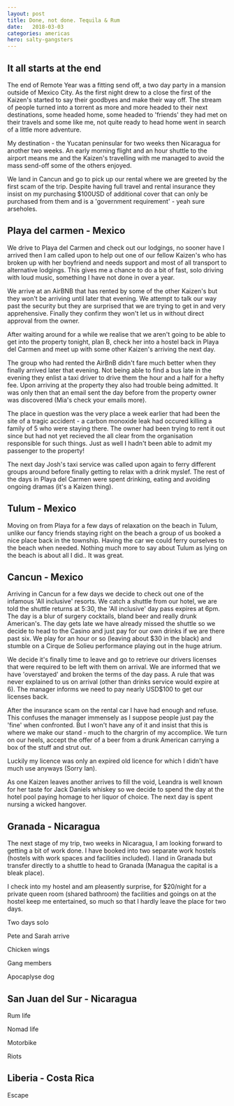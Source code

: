 ```yaml
---
layout: post
title: Done, not done. Tequila & Rum
date:   2018-03-03
categories: americas
hero: salty-gangsters
---
```

## It all starts at the end

The end of Remote Year was a fitting send off, a two day party in a mansion outside of Mexico City. As the first night drew to a close the first of the Kaizen's started to say their goodbyes and make their way off. The stream of people turned into a torrent as more and more headed to their next destinations, some headed home, some headed to 'friends' they had met on their travels and some like me, not quite ready to head home went in search of a little more adventure.

My destination - the Yucatan peninsular for two weeks then Nicaragua for another two weeks. An early morning flight and an hour shuttle to the airport means me and the Kaizen's travelling with me managed to avoid the mass send-off some of the others enjoyed.

We land in Cancun and go to pick up our rental where we are greeted by the first scam of the trip. Despite having full travel and rental insurance they insist on my purchasing $100USD of additional cover that can only be purchased from them and is a 'government requirement' - yeah sure arseholes.

## Playa del carmen - Mexico

We drive to Playa del Carmen and check out our lodgings, no sooner have I arrived then I am called upon to help out one of our fellow Kaizen's who has broken up with her boyfriend and needs support and most of all transport to alternative lodgings. This gives me a chance to do a bit of fast, solo driving with loud music, something I have not done in over a year.

We arrive at an AirBNB that has rented by some of the other Kaizen's but they won't be arriving until later that evening. We attempt to talk our way past the security but they are surprised that we are trying to get in and very apprehensive. Finally they confirm they won't let us in without direct approval from the owner.

After waiting around for a while we realise that we aren't going to be able to get into the property tonight, plan B, check her into a hostel back in Playa del Carmen and meet up with some other Kaizen's arriving the next day.

The group who had rented the AirBnB didn't fare much better when they finally arrived later that evening. Not being able to find a bus late in the evening they enlist a taxi driver to drive them the hour and a half for a hefty fee. Upon arriving at the property they also had trouble being admitted. It was only then that an email sent the day before from the property owner was discovered (Mia's check your emails more). 

The place in question was the very place a week earlier that had been the site of a tragic accident - a carbon monoxide leak had occured killing a family of 5 who were staying there. The owner had been trying to rent it out since but had not yet recieved the all clear from the organisation responsible for such things. Just as well I hadn't been able to admit my passenger to the property!

The next day Josh's taxi service was called upon again to ferry different groups around before finally getting to relax with a drink myslef. The rest of the days in Playa del Carmen were spent drinking, eating and avoiding ongoing dramas (it's a Kaizen thing).

## Tulum - Mexico

Moving on from Playa for a few days of relaxation on the beach in Tulum, unlike our fancy friends staying right on the beach a group of us booked a nice place back in the township. Having the car we could ferry ourselves to the beach when needed. Nothing much more to say about Tulum as lying on the beach is about all I did.. It was great.

## Cancun - Mexico

Arriving in Cancun for a few days we decide to check out one of the infamous 'All inclusive' resorts. We catch a shuttle from our hotel, we are told the shuttle returns at 5:30, the 'All inclusive' day pass expires at 6pm. The day is a blur of surgery cocktails, bland beer and really drunk American's. The day gets late we have already missed the shuttle so we decide to head to the Casino and just pay for our own drinks if we are there past six. We play for an hour or so (leaving about $30 in the black) and stumble on a Cirque de Solieu performance playing out in the huge atrium.

We decide it's finally time to leave and go to retrieve our drivers licenses that were required to be left with them on arrival. We are informed that we have 'overstayed' and broken the terms of the day pass. A rule that was never explained to us on arrival (other than drinks service would expire at 6). The manager informs we need to pay nearly USD$100 to get our licenses back.

After the insurance scam on the rental car I have had enough and refuse. This confuses the manager immensely as I suppose people just pay the 'fine' when confronted. But I won't have any of it and insist that this is where we make our stand - much to the chargrin of my accomplice. We turn on our heels, accept the offer of a beer from a drunk American carrying a box of the stuff and strut out.

Luckily my licence was only an expired old licence for which I didn't have much use anyways (Sorry Ian).

As one Kaizen leaves another arrives to fill the void, Leandra is well known for her taste for Jack Daniels whiskey so we decide to spend the day at the hotel pool paying homage to her liquor of choice. The next day is spent nursing a wicked hangover.

## Granada - Nicaragua

The next stage of my trip, two weeks in Nicaragua, I am looking forward to getting a bit of work done. I have booked into two separate work hostels (hostels with work spaces and facilities included). I land in Granada but transfer directly to a shuttle to head to Granada (Managua the capital is a bleak place).

I check into my hostel and am pleasently surprise, for $20/night for a private queen room (shared bathroom) the facilities and goings on at the hostel keep me entertained, so much so that I hardly leave the place for two days.

Two days solo

Pete and Sarah arrive

Chicken wings

Gang members

Apocaplyse dog

## San Juan del Sur - Nicaragua

Rum life

Nomad life

Motorbike

Riots

## Liberia - Costa Rica

Escape